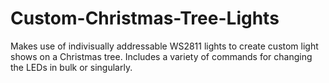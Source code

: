 # Custom-Christmas-Tree-Lights
Makes use of indivisually addressable WS2811 lights to create custom light shows on a Christmas tree. Includes a variety of commands for changing the LEDs in bulk or singularly.
